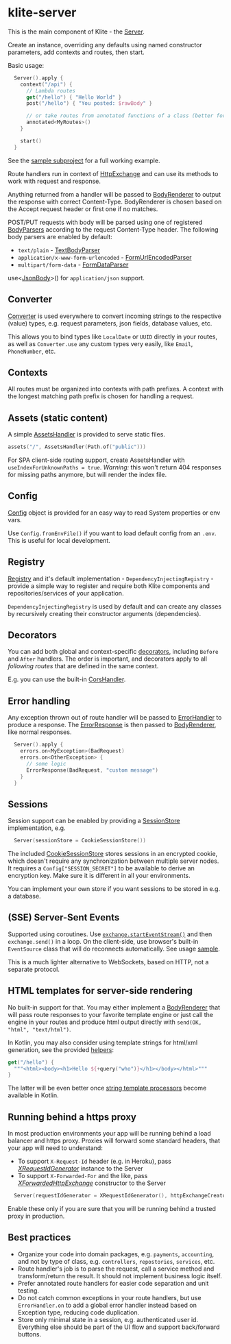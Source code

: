 # klite-server

This is the main component of Klite - the [Server](src/klite/Server.kt).

Create an instance, overriding any defaults using named constructor parameters, add contexts and routes, then start.

Basic usage:
```kotlin
  Server().apply {
    context("/api") {
      // Lambda routes
      get("/hello") { "Hello World" }
      post("/hello") { "You posted: $rawBody" }

      // or take routes from annotated functions of a class (better for unit tests)
      annotated<MyRoutes>()
    }

    start()
  }
```
See the [sample subproject](../sample/src/Launcher.kt) for a full working example.

Route handlers run in context of [HttpExchange](src/klite/HttpExchange.kt) and can use its methods to work with
request and response.

Anything returned from a handler will be passed to [BodyRenderer](src/klite/Body.kt) to output the response with correct Content-Type. BodyRenderer is chosen based on the Accept request header or first one if no matches.

POST/PUT requests with body will be parsed using one of registered [BodyParsers](src/klite/Body.kt) according to the request Content-Type header.
The following body parsers are enabled by default:
* `text/plain` - [TextBodyParser](src/klite/Body.kt)
* `application/x-www-form-urlencoded` - [FormUrlEncodedParser](src/klite/Body.kt)
* `multipart/form-data` - [FormDataParser](src/klite/FormDataParser.kt)

use<[JsonBody](../json/src/JsonBody.kt)>() for `application/json` support.

## Converter

[Converter](../core/src/Converter.kt) is used everywhere to convert incoming strings to the respective (value) types, e.g. request parameters, json fields, database values, etc.

This allows you to bind types like `LocalDate` or `UUID` directly in your routes, as well as `Converter.use` any custom
types very easily, like `Email`, `PhoneNumber`, etc.

## Contexts

All routes must be organized into contexts with path prefixes. A context with the longest matching path prefix is chosen for handling a request.

## Assets (static content)

A simple [AssetsHandler](src/klite/AssetsHandler.kt) is provided to serve static files.

```kotlin
assets("/", AssetsHandler(Path.of("public")))
```

For SPA client-side routing support, create AssetsHandler with `useIndexForUnknownPaths = true`.
*Warning:* this won't return 404 responses for missing paths anymore, but will render the index file.

## Config

[Config](../core/src/Config.kt) object is provided for an easy way to read System properties or env vars.

Use `Config.fromEnvFile()` if you want to load default config from an `.env`. This is useful for local development.

## Registry

[Registry](../core/src/Registry.kt) and it's default implementation - `DependencyInjectingRegistry` - provide
a simple way to register and require both Klite components and repositories/services of your application.

`DependencyInjectingRegistry` is used by default and can create any classes by recursively creating their constructor
arguments (dependencies).

## Decorators

You can add both global and context-specific [decorators](src/klite/Decorators.kt), including `Before` and `After` handlers.
The order is important, and decorators apply to all *following routes* that are defined in the same context.

E.g. you can use the built-in [CorsHandler](src/klite/CorsHandler.kt).

## Error handling

Any exception thrown out of route handler will be passed to [ErrorHandler](src/klite/ErrorHandler.kt) to produce a response.
The [ErrorResponse](src/klite/ErrorHandler.kt) is then passed to [BodyRenderer](src/klite/Body.kt), like normal responses.

```kotlin
  Server().apply {
    errors.on<MyException>(BadRequest)
    errors.on<OtherException> {
      // some logic
      ErrorResponse(BadRequest, "custom message")
    }
  }
```

## Sessions

Session support can be enabled by providing a [SessionStore](src/klite/Session.kt) implementation, e.g.
```kotlin
  Server(sessionStore = CookieSessionStore())
```

The included [CookieSessionStore](src/klite/Session.kt) stores sessions in an encrypted cookie, which doesn't require any synchronization between multiple server nodes. It requires a `Config["SESSION_SECRET"]` to be available to derive an encryption key. Make sure it is different in all your environments.

You can implement your own store if you want sessions to be stored in e.g. a database.

## (SSE) Server-Sent Events

Supported using coroutines. Use [`exchange.startEventStream()`](src/klite/sse/Event.kt) and then `exchange.send()` in a loop.
On the client-side, use browser's built-in `EventSource` class that will do reconnects automatically.
See usage [sample](../sample/src/SSERoutes.kt).

This is a much lighter alternative to WebSockets, based on HTTP, not a separate protocol.

## HTML templates for server-side rendering

No built-in support for that. You may either implement a [BodyRenderer](src/klite/Body.kt) that will pass route responses to your favorite template engine or just call the engine in your routes and produce html output directly with `send(OK, "html", "text/html")`.

In Kotlin, you may also consider using template strings for html/xml generation, see the provided [helpers](src/klite/html/Helpers.kt):
```kotlin
get("/hello") {
  """<html><body><h1>Hello ${+query("who")}</h1></body></html>"""
}
```

The latter will be even better once [string template processors](https://youtrack.jetbrains.com/issue/KT-64632/Support-Java-21-StringTemplate.Processor) become available in Kotlin.

## Running behind a https proxy

In most production environments your app will be running behind a load balancer and https proxy.
Proxies will forward some standard headers, that your app will need to understand:

* To support `X-Request-Id` header (e.g. in Heroku), pass [*XRequestIdGenerator*](src/klite/RequestIdGenerator.kt) instance to the Server
* To support `X-Forwarded-For` and the like, pass [*XForwardedHttpExchange*](src/klite/XForwardedHttpExchange.kt) constructor to the Server

```kotlin
  Server(requestIdGenerator = XRequestIdGenerator(), httpExchangeCreator = XForwardedHttpExchange::class.primaryConstructor!!)
```

Enable these only if you are sure that you will be running behind a trusted proxy in production.

## Best practices

* Organize your code into domain packages, e.g. `payments`, `accounting`, and not by type of class, e.g. `controllers`, `repostories`, `services`, etc.
* Route handler's job is to parse the request, call a service method and transform/return the result. It should not implement business logic itself.
* Prefer annotated route handlers for easier code separation and unit testing.
* Do not catch common exceptions in your route handlers, but use `ErrorHandler.on` to add a global error handler instead based on Exception type, reducing code duplication.
* Store only minimal state in a session, e.g. authenticated user id. Everything else should be part of the UI flow and support back/forward buttons.

